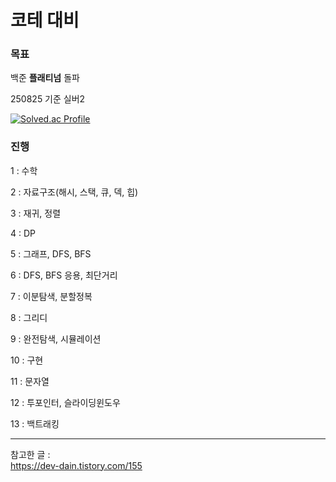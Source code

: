 # 코테 대비

### 목표
백준 **플래티넘** 돌파

250825 기준 실버2

[![Solved.ac Profile](http://mazassumnida.wtf/api/v2/generate_badge?boj=kimpass189)](https://solved.ac/kimpass189/)

### 진행
1 : 수학

2 : 자료구조(해시, 스택, 큐, 덱, 힙)

3 : 재귀, 정렬

4 : DP

5 : 그래프, DFS, BFS

6 : DFS, BFS 응용, 최단거리

7 : 이분탐색, 분할정복

8 : 그리디

9 : 완전탐색, 시뮬레이션

10 : 구현

11 : 문자열

12 : 투포인터, 슬라이딩윈도우

13 : 백트래킹

---
참고한 글 :  
https://dev-dain.tistory.com/155